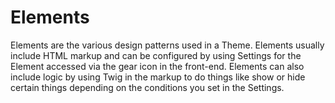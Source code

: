 # Elements

Elements are the various design patterns used in a Theme. Elements usually include HTML markup and can be configured by using Settings for the Element accessed via the gear icon in the front-end. Elements can also include logic by using Twig in the markup to do things like show or hide certain things depending on the conditions you set in the Settings.

